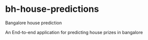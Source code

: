 # bh-house-predictions
Bangalore house prediction 

An End-to-end application for predicting house prizes in bangalore
